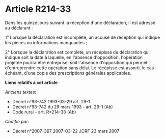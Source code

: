 # Article R214-33

Dans les quinze jours suivant la réception d'une déclaration, il est adressé au déclarant :

1° Lorsque la déclaration est incomplète, un accusé de réception qui indique les pièces ou informations manquantes ;

2° Lorsque la déclaration est complète, un récépissé de déclaration qui indique soit la date à laquelle, en l'absence
d'opposition, l'opération projetée pourra être entreprise, soit l'absence d'opposition qui permet d'entreprendre cette
opération sans délai. Le récépissé est assorti, le cas échéant, d'une copie des prescriptions générales applicables.

**Liens relatifs à cet article**

_Anciens textes_:

  - Décret n°93-742 1993-03-29 art. 29-1
  - Décret n°93-742 du 29 mars 1993 - art. 29-1 (Ab)
  - Code rural - art. R*214-33 (Ab)

_Codifié par_:

  - Décret n°2007-397 2007-03-22 JORF 23 mars 2007
